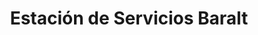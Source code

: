 ---
title: "Estación de Servicios Baralt"
url: /caracas/estacion-de-servicios-baralt-av-baralt/
shop: comodidad
---
